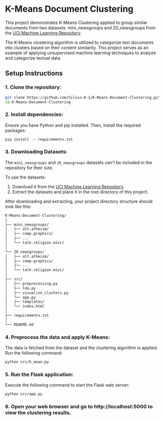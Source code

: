 # K-Means Document Clustering

This project demonstrates K-Means Clustering applied to group similar documents from two datasets: mini_newsgroups and 20_newsgroups from the [UCI Machine Learning Repository](https://archive.ics.uci.edu/dataset/113/twenty+newsgroups).

The K-Means clustering algorithm is utilized to categorize text documents into clusters based on their content similarity. This project serves as an example of applying unsupervised machine learning techniques to analyze and categorize textual data.

## Setup Instructions

### 1. Clone the repository:

```bash
git clone https://github.com/Silvio-0-1/K-Means-Document-Clustering.git
cd K-Means-Document-Clustering
```

### 2. Install dependencies:
Ensure you have Python and pip installed. Then, install the required packages:

```bash
pip install -r requirements.txt
```

### 3. Downloading Datasets:

The `mini_newsgroups` and `20_newsgroups` datasets can't be included in the repository for their size.

To use the datasets:

1. Download it from the [UCI Machine Learning Repository](http://archive.ics.uci.edu/ml/datasets/Twenty+Newsgroups).
2. Extract the datasets and place it in the root directory of this project.

After downloading and extracting, your project directory structure should look like this:

```bash
K-Means-Document-Clustering/
│
├── mini_newsgroups/
│   ├── alt.atheism/
│   ├── comp.graphics/
│   ├── ...
│   └── talk.religion.misc/
│
└── 20_newsgroups/
│   ├── alt.atheism/
│   ├── comp.graphics/
│   ├── ...
│   └── talk.religion.misc/
│
├── src/
│   ├── preprocessing.py
│   ├── lda.py
│   ├── visualize_clusters.py
│   └── app.py
│   ├── templates/
│   └── index.html
│
├── requirements.txt
│
└── README.md
```

### 4. Preprocess the data and apply K-Means:
The data is fetched from the dataset and the clustering algorithm is applied. Run the following command:

```bash
python src/k_mean.py
```

### 5. Run the Flask application:
Execute the following command to start the Flask web server:

```bash
python src/app.py
```

### 6. Open your web browser and go to http://localhost:5000 to view the clustering results.
